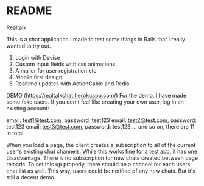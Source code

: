 # README

Realtalk

This is a chat application I made to test some things in Rails that I really wanted to try out.

1. Login with Devise
2. Custom input fields with css animations.
3. A mailer for user registration etc.
4. Mobile first design.
5. Realtime updates with ActionCable and Redis.

DEMO (https://realtalkchat.herokuapp.com/)
For the demo, I have made some fake users. If you don't feel like creating your own user, log in an existing account:

email: test1@test.com, password: test123
email: test2@test.com, password: test123
email: test3@test.com, password: test123 ... and so on, there are 11 in total.

When you load a page, the client creates a subscription to all of the current user's existing chat channels. While this works fine for a test app, it has one disadvantage. There is no subscription for new chats created between page reloads. To set this up properly, there should be a channel for each users chat list as well. This way, users could be notified of any new chats. But it's still a decent demo.
